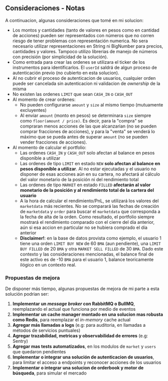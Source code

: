 ## Consideraciones - Notas
A continuacion, algunas consideraciones que tomé en mi solucion:

- Los montos y cantidades (tanto de valores en pesos como en cantidad de acciones) pueden ser representados con números que no corren riesgo de tener problemas con representación numerica. No sera necesario utilizar representaciones en String ni BigNumber para precios, cantidades y valores. Tampoco utilizo librerias de manejo de números con precisión (por simplicidad de la solución).
- Como entrada para crear las ordenes se utilizara el ticker de los instrumentos para identificarlos. El `userId` saldrá de algun proceso de autenticación previo (no cubierto en esta solucion).
- Al no cubrir el proceso de autenticacion de usuarios, cualquier orden puede ser cancelada sin autenticacion ni validacion de _ownership_ de la misma
- No existen las ordenes `LIMIT` que sean `CASH_IN` o `CASH_OUT`
- Al momento de crear ordenes: 
  - No pueden configurarse `amount` y `size` al mismo tiempo (mutuamente excluyentes)
  - Al enviar `amount` (monto en pesos) se determinara `size` siempre como `floor(amount / price)`. Es decir, para la "compra" se compraran menos acciones de las que alcanzarian (no se pueden comprar fracciones de acciones), y para la "venta" se venderá lo máximo que se pueda antes de superar `amount` (no se pueden vender fracciones de acciones).
- Al momento de calcular el portfolio:
  - Las ordenes `CASH_IN` y `CASH_OUT` solo afectan al balance en pesos disponible a utilizar
  - Las ordenes de tipo `LIMIT` en estado `NEW` **solo afectan al balance en pesos disponible a utilizar**. Al no estar ejecutadas y el usuario no disponer de esas acciones aún en su cartera, no afectará al cálculo del valor monetario de la posición ni del rendimiento total
  - Las ordenes de tipo `MARKET` en estado `FILLED` **afectarán al valor monetario de la posición y al rendimiento total de la cartera del usuario**
  - A la hora de calcular el rendimiento/PnL, se utilizará los valores del `marketdata` más recientes. No se comparará las fechas de creación de `marketdata` y `order` para buscar el `marketdata` que corresponda a la fecha de alta de la orden. Como resultado, el portfolio siempre mostrará el rendimiento comparado con el cierre del día anterior, aún si esa accion en particular no se hubiera comprado el día anterior
  - **Disclaimer!**: en la base de datos provista como ejemplo, el usuario 1 tiene una orden `LIMIT BUY NEW` de 60 `BMA` (aun pendiente), una `LIMIT BUY FILLED` de 20 `BMA` y otra `MARKET SELL FILLED` de 30 `BMA`. Dado este contexto y las consideraciones mencionadas, el balance final de este activo es de -10 `BMA` para el usuario 1, balance teoricamente ilógico en un contexto real.

### Propuestas de mejora

De disponer más tiempo, algunas propuestas de mejora de mi parte a esta solución podrian ser:

1. **Implementar un _message broker_ con RabbitMQ o BullMQ**, reemplazando el actual que funciona por medio de eventos
2. **Implementar un cache manager montado en una solucion mas robusta como Redis**, para reemplazar el _in-memory_ cache actual
3. **Agregar más llamadas a logs** (e.g: para auditoria, en llamadas a métodos de servicios puntuales)
4. **Agregar trazabilidad, metricas y observabilidad de errores** (e.g: Sentry)
5. **Agregar mas tests automatizados**, en los modulos de `market` y `users` que quedaron pendientes
6. **Implementar o integrar una solución de autenticacion de usuarios**, para limitar el acceso a endpoints y reconocer acciones de los usuarios
7. **Implementar o integrar una solucion de orderbook y motor de búsqueda**, para simular el mercado